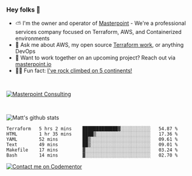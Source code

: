 

### Hey folks 👋



- ⛅️ I'm the owner and operator of [Masterpoint](https://masterpoint.io) - We're a professional services company focused on Terraform, AWS, and Containerized environments
- 💬 Ask me about AWS, my open source [Terraform work](https://github.com/masterpointio?q=terraform&type=&language=hcl), or anything DevOps
- 🔨 Want to work together on an upcoming project? Reach out via [masterpoint.io](https://masterpoint.io)
- 🧗‍♂️ Fun fact: [I've rock climbed on 5 continents!](https://www.rockandice.com/videos/weekend-whippers/weekend-whipper-gunning-for-it-on-south-six-shooter/)

<br>


[![Masterpoint Consulting](https://masterpoint-public.s3.us-west-2.amazonaws.com/Logo-medium.png)](https://masterpoint.io)

<br>


![Matt's github stats](https://github-readme-stats.vercel.app/api?username=Gowiem&count_private=true&theme=cobalt&show_icons=true)

<!--START_SECTION:waka-->

```text
Terraform   5 hrs 2 mins    █████████████▓░░░░░░░░░░░   54.87 %
HTML        1 hr 35 mins    ████▒░░░░░░░░░░░░░░░░░░░░   17.36 %
YAML        52 mins         ██▒░░░░░░░░░░░░░░░░░░░░░░   09.61 %
Text        49 mins         ██▒░░░░░░░░░░░░░░░░░░░░░░   09.01 %
Makefile    17 mins         ▓░░░░░░░░░░░░░░░░░░░░░░░░   03.24 %
Bash        14 mins         ▓░░░░░░░░░░░░░░░░░░░░░░░░   02.70 %
```

<!--END_SECTION:waka-->

[![Contact me on Codementor](https://www.codementor.io/m-badges/gowiem/find-me-on-cm-b.svg)](https://www.codementor.io/@gowiem?refer=badge)
